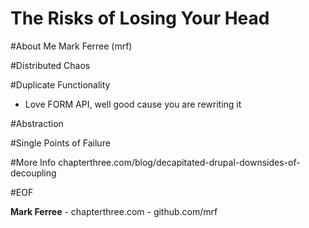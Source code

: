 # The Risks of Losing Your Head

#About Me
Mark Ferree (mrf)

#Distributed Chaos

#Duplicate Functionality
- Love FORM API, well good cause you are rewriting it

#Abstraction

#Single Points of Failure


#More Info
chapterthree.com/blog/decapitated-drupal-downsides-of-decoupling

#EOF

**Mark Ferree** - chapterthree.com - github.com/mrf
